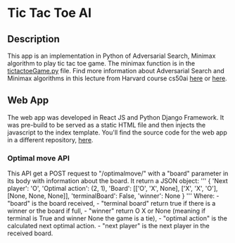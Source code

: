 # Tic Tac Toe AI
 ## Description
 This app is an implementation in Python of Adversarial Search, Minimax algorithm to play tic tac toe game.
 The minimax function is in the [tictactoeGame.py](https://github.com/davidhelo/tictactoeAI/blob/main/optimalmove/tictactoeGame.py) file.
 Find more information about Adversarial Search and Minimax algorithms in this lecture from Harvard course cs50ai [here](https://cs50.harvard.edu/ai/2023/notes/0/#adversarial-search)
 or [here](https://www.geeksforgeeks.org/minimax-algorithm-in-game-theory-set-1-introduction/).

 ## Web App
 The web app was developed in React JS and Python Django Framework. It was pre-build to be served as a static HTML file and then injects the javascript to the index template.
 You'll find the source code for the web app in a different repository, [here](https://github.com/davidhelo/TictactoeAIWebApp).

 ### Optimal move API
 This API get a POST request to "/optimalmove/" with a "board" parameter in its body with information about the board.
 It return a JSON object:
 '''
 {
    'Next player': 'O', 
    'Optimal action': (2, 1), 
    'Board': [['O', 'X', None], ['X', 'X', 'O'], [None, None, None]], 
    'terminalBoard': False, 
    'winner': None
 }
 '''
Where: 
    - "board" is the board received,
    - "terminal board" return true if there is a winner or the board if full,
    - "winner" return O X or None (meaning if terminal is True and winner None the game is a tie),
    - "optimal action" is the calculated next optimal action.
    - "next player" is the next player in the received board.

 